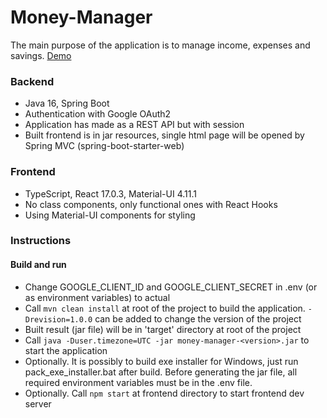 # Money-Manager
The main purpose of the application is to manage income, expenses and savings. 
[Demo](https://gasymovrv-money-manager.herokuapp.com/)

### Backend
+ Java 16, Spring Boot
+ Authentication with Google OAuth2
+ Application has made as a REST API but with session
+ Built frontend is in jar resources, single html page will be opened by Spring MVC (spring-boot-starter-web)

### Frontend
+ TypeScript, React 17.0.3, Material-UI 4.11.1
+ No class components, only functional ones with React Hooks
+ Using Material-UI components for styling

### Instructions
#### Build and run
+ Change GOOGLE_CLIENT_ID and GOOGLE_CLIENT_SECRET in .env (or as environment variables) to actual
+ Call `mvn clean install` at root of the project to build the application. `-Drevision=1.0.0` can be added to change the version of the project
+ Built result (jar file) will be in 'target' directory at root of the project
+ Call `java -Duser.timezone=UTC -jar money-manager-<version>.jar` to start the application
+ Optionally. It is possibly to build exe installer for Windows, just run pack_exe_installer.bat after build. Before generating the jar file, all required environment variables must be in the .env file.
+ Optionally. Call `npm start` at frontend directory to start frontend dev server